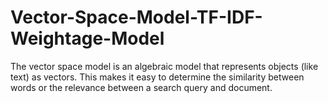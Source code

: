 # Vector-Space-Model-TF-IDF-Weightage-Model
The vector space model is an algebraic model that represents objects (like text) as vectors. This makes it easy to determine the similarity between words or the relevance between a search query and document.

